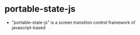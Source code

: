 portable-state-js
=================
* "portable-state-js" is a screen transition control framework of javascript-based

